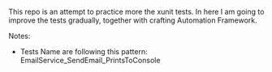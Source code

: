This repo is an attempt to practice more the xunit tests. In here I am going to improve the tests gradually, together with crafting Automation Framework.

Notes:
* Tests Name are following this pattern: EmailService_SendEmail_PrintsToConsole